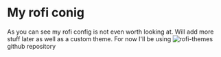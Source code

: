 # My rofi conig
As you can see my rofi config is not even worth looking at. Will add more stuff later as well as a custom theme. For now I'll be using ![rofi-themes](https://github.com/davatorium/rofi-themes) github repository
